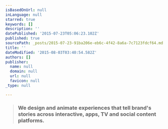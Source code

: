 ```yaml
---
isBasedOnUrl: null
inLanguage: null
starred: true
keywords: []
description: ''
datePublished: '2015-07-23T05:06:23.102Z'
published: true
sourcePath: _posts/2015-07-23-91ba206e-eb6c-4f42-8a6a-7c7123fdcf64.md
title: ''
dateModified: '2015-08-03T03:40:54.582Z'
authors: []
publisher:
  name: null
  domain: null
  url: null
  favicon: null
_type: null

---
```

> ### We design and animate experiences that tell brand's stories across interactive, apps, TV and social content platforms.